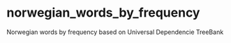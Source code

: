 # norwegian_words_by_frequency
Norwegian words by frequency based on Universal Dependencie TreeBank
